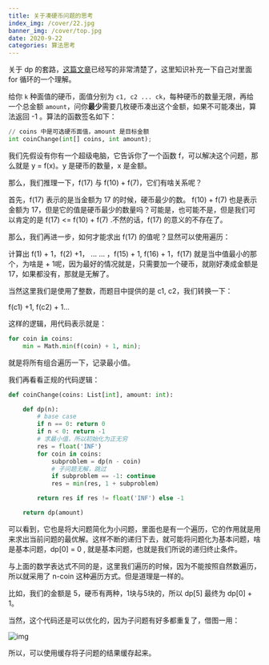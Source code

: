 ```yaml
---
title: 关于凑硬币问题的思考
index_img: /cover/22.jpg
banner_img: /cover/top.jpg
date: 2020-9-22
categories: 算法思考
---
```




关于 dp 的套路，[这篇文章](https://labuladong.gitbook.io/algo/di-ling-zhang-bi-du-xi-lie/dong-tai-gui-hua-xiang-jie-jin-jie#er-cou-ling-qian-wen-ti)已经写的非常清楚了，这里知识补充一下自己对里面 for 循环的一个理解。

给你 `k` 种面值的硬币，面值分别为 `c1, c2 ... ck`，每种硬币的数量无限，再给一个总金额 `amount`，问你**最少**需要几枚硬币凑出这个金额，如果不可能凑出，算法返回 -1 。算法的函数签名如下：

```python
// coins 中是可选硬币面值，amount 是目标金额
int coinChange(int[] coins, int amount);
```



我们先假设有你有一个超级电脑，它告诉你了一个函数 f，可以解决这个问题，那么就是 y = f(x)。y 是硬币的数量，x 是金额。

那么，我们推理一下，f(17) 与 f(10) + f(7)，它们有啥关系呢？

首先，f(17) 表示的是当金额为 17 的时候，硬币最少的数。 f(10) + f(7) 也是表示金额为 17，但是它的值是硬币最少的数量吗？可能是，也可能不是，但是我们可以肯定的是 f(17) <= f(10) + f(7) .不然的话，f(17) 的意义的不存在了。

那么，我们再进一步，如何才能求出 f(17) 的值呢？显然可以使用遍历：

计算出 f(1) + 1，f(2) +1， ... ... ，f(15) + 1, f(16) + 1，f(17) 就是当中值最小的那个，为啥是 + 1呢，因为最好的情况就是，只需要加一个硬币，就刚好凑成金额是 17，如果都没有，那就是无解了。

当然这里我们是使用了整数，而题目中提供的是 c1, c2，我们转换一下：

f(c1) +1, f(c2) + 1...

这样的逻辑，用代码表示就是：

```python
for coin in coins:
	min = Math.min(f(coin) + 1, min);
```

就是将所有组合遍历一下，记录最小值。



我们再看看正规的代码逻辑：

```python
def coinChange(coins: List[int], amount: int):

    def dp(n):
        # base case
        if n == 0: return 0
        if n < 0: return -1
        # 求最小值，所以初始化为正无穷
        res = float('INF')
        for coin in coins:
            subproblem = dp(n - coin)
            # 子问题无解，跳过
            if subproblem == -1: continue
            res = min(res, 1 + subproblem)

        return res if res != float('INF') else -1

    return dp(amount)
```

可以看到，它也是将大问题简化为小问题，里面也是有一个遍历，它的作用就是用来求出当前问题的最优解。这样不断的递归下去，就可能将问题化为基本问题，啥是基本问题，dp[0] = 0 , 就是基本问题，也就是我们所说的递归终止条件。

与上面的数学表达式不同的是，这里我们遍历的时候，因为不能按照自然数遍历，所以就采用了 n-coin 这种遍历方式。但是道理是一样的。

比如，我们的金额是 5，硬币有两种，1块与5块的，所以 dp[5] 最终为 dp[0] + 1。



当然，这个代码还是可以优化的，因为子问题有好多都重复了，借图一用：

![img](https://gblobscdn.gitbook.com/assets%2F-LrtQOWSnDdXhp3kYN4k%2Fsync%2F11389aca27fca8bf28578565fcd46e2c4b051e91.jpg?alt=media)

所以，可以使用缓存将子问题的结果缓存起来。

